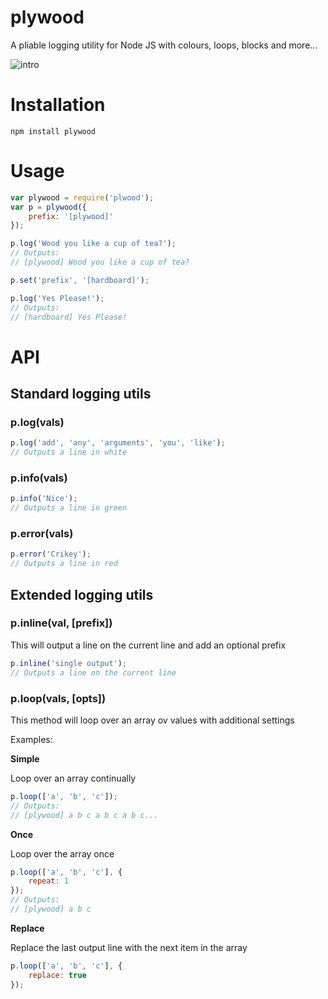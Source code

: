 plywood
===========
A pliable logging utility for Node JS with colours, loops, blocks and more...

![intro](http://i.imgur.com/oCmOOOo.gif)

Installation
====

```
npm install plywood
```

Usage
====

```javascript
var plywood = require('plwood');
var p = plywood({
    prefix: '[plywood]'
});

p.log('Wood you like a cup of tea?');
// Outputs:
// [plywood] Wood you like a cup of tea?

p.set('prefix', '[hardboard]');

p.log('Yes Please!');
// Outputs:
// [hardboard] Yes Please!
```

API
====

## Standard logging utils

### p.log(vals)
```javascript
p.log('add', 'any', 'arguments', 'you', 'like');
// Outputs a line in white
```

### p.info(vals)
```javascript
p.info('Nice');
// Outputs a line in green
```

### p.error(vals)
```javascript
p.error('Crikey');
// Outputs a line in red
```

## Extended logging utils

### p.inline(val, [prefix])
This will output a line on the current line and add an optional prefix

```javascript
p.inline('single output');
// Outputs a line on the current line
```
### p.loop(vals, [opts])
This method will loop over an array ov values with additional settings

Examples: 

**Simple**

Loop over an array continually
```javascript
p.loop(['a', 'b', 'c']);
// Outputs:
// [plywood] a b c a b c a b c...
```

**Once**

Loop over the array once
```javascript
p.loop(['a', 'b', 'c'], {
    repeat: 1
});
// Outputs:
// [plywood] a b c
```

**Replace**

Replace the last output line with the next item in the array
```javascript
p.loop(['a', 'b', 'c'], {
    replace: true
});
```
